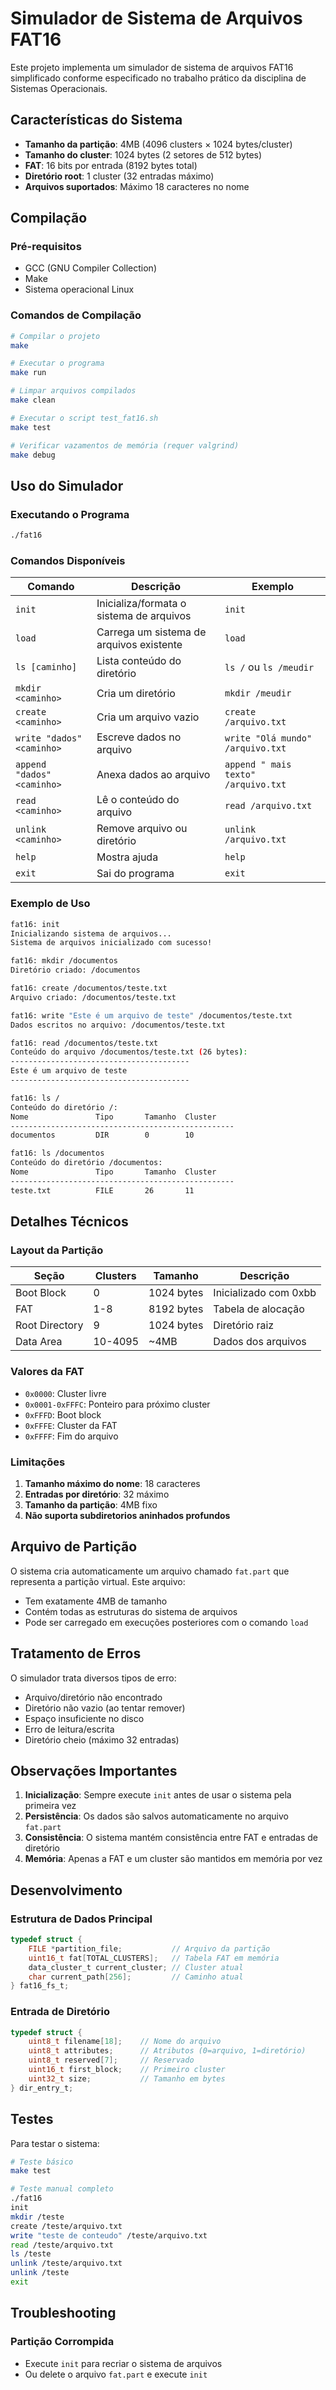 # Simulador de Sistema de Arquivos FAT16

Este projeto implementa um simulador de sistema de arquivos FAT16 simplificado conforme especificado no trabalho prático da disciplina de Sistemas Operacionais.

## Características do Sistema

- **Tamanho da partição**: 4MB (4096 clusters × 1024 bytes/cluster)
- **Tamanho do cluster**: 1024 bytes (2 setores de 512 bytes)
- **FAT**: 16 bits por entrada (8192 bytes total)
- **Diretório root**: 1 cluster (32 entradas máximo)
- **Arquivos suportados**: Máximo 18 caracteres no nome

## Compilação

### Pré-requisitos
- GCC (GNU Compiler Collection)
- Make
- Sistema operacional Linux

### Comandos de Compilação

```bash
# Compilar o projeto
make

# Executar o programa
make run

# Limpar arquivos compilados
make clean

# Executar o script test_fat16.sh
make test

# Verificar vazamentos de memória (requer valgrind)
make debug
```

## Uso do Simulador

### Executando o Programa

```bash
./fat16
```

### Comandos Disponíveis

| Comando | Descrição | Exemplo |
|---------|-----------|---------|
| `init` | Inicializa/formata o sistema de arquivos | `init` |
| `load` | Carrega um sistema de arquivos existente | `load` |
| `ls [caminho]` | Lista conteúdo do diretório | `ls /` ou `ls /meudir` |
| `mkdir <caminho>` | Cria um diretório | `mkdir /meudir` |
| `create <caminho>` | Cria um arquivo vazio | `create /arquivo.txt` |
| `write "dados" <caminho>` | Escreve dados no arquivo | `write "Olá mundo" /arquivo.txt` |
| `append "dados" <caminho>` | Anexa dados ao arquivo | `append " mais texto" /arquivo.txt` |
| `read <caminho>` | Lê o conteúdo do arquivo | `read /arquivo.txt` |
| `unlink <caminho>` | Remove arquivo ou diretório | `unlink /arquivo.txt` |
| `help` | Mostra ajuda | `help` |
| `exit` | Sai do programa | `exit` |

### Exemplo de Uso

```bash
fat16: init
Inicializando sistema de arquivos...
Sistema de arquivos inicializado com sucesso!

fat16: mkdir /documentos
Diretório criado: /documentos

fat16: create /documentos/teste.txt
Arquivo criado: /documentos/teste.txt

fat16: write "Este é um arquivo de teste" /documentos/teste.txt
Dados escritos no arquivo: /documentos/teste.txt

fat16: read /documentos/teste.txt
Conteúdo do arquivo /documentos/teste.txt (26 bytes):
----------------------------------------
Este é um arquivo de teste
----------------------------------------

fat16: ls /
Conteúdo do diretório /:
Nome               Tipo       Tamanho  Cluster
--------------------------------------------------
documentos         DIR        0        10

fat16: ls /documentos
Conteúdo do diretório /documentos:
Nome               Tipo       Tamanho  Cluster
--------------------------------------------------
teste.txt          FILE       26       11
```

## Detalhes Técnicos

### Layout da Partição

| Seção | Clusters | Tamanho | Descrição |
|-------|----------|---------|-----------|
| Boot Block | 0 | 1024 bytes | Inicializado com 0xbb |
| FAT | 1-8 | 8192 bytes | Tabela de alocação |
| Root Directory | 9 | 1024 bytes | Diretório raiz |
| Data Area | 10-4095 | ~4MB | Dados dos arquivos |

### Valores da FAT

- `0x0000`: Cluster livre
- `0x0001-0xFFFC`: Ponteiro para próximo cluster
- `0xFFFD`: Boot block
- `0xFFFE`: Cluster da FAT
- `0xFFFF`: Fim do arquivo

### Limitações

1. **Tamanho máximo do nome**: 18 caracteres
2. **Entradas por diretório**: 32 máximo
3. **Tamanho da partição**: 4MB fixo
4. **Não suporta subdiretorios aninhados profundos**

## Arquivo de Partição

O sistema cria automaticamente um arquivo chamado `fat.part` que representa a partição virtual. Este arquivo:
- Tem exatamente 4MB de tamanho
- Contém todas as estruturas do sistema de arquivos
- Pode ser carregado em execuções posteriores com o comando `load`

## Tratamento de Erros

O simulador trata diversos tipos de erro:
- Arquivo/diretório não encontrado
- Diretório não vazio (ao tentar remover)
- Espaço insuficiente no disco
- Erro de leitura/escrita
- Diretório cheio (máximo 32 entradas)

## Observações Importantes

1. **Inicialização**: Sempre execute `init` antes de usar o sistema pela primeira vez
2. **Persistência**: Os dados são salvos automaticamente no arquivo `fat.part`
3. **Consistência**: O sistema mantém consistência entre FAT e entradas de diretório
4. **Memória**: Apenas a FAT e um cluster são mantidos em memória por vez

## Desenvolvimento

### Estrutura de Dados Principal

```c
typedef struct {
    FILE *partition_file;           // Arquivo da partição
    uint16_t fat[TOTAL_CLUSTERS];   // Tabela FAT em memória
    data_cluster_t current_cluster; // Cluster atual
    char current_path[256];         // Caminho atual
} fat16_fs_t;
```

### Entrada de Diretório

```c
typedef struct {
    uint8_t filename[18];    // Nome do arquivo
    uint8_t attributes;      // Atributos (0=arquivo, 1=diretório)
    uint8_t reserved[7];     // Reservado
    uint16_t first_block;    // Primeiro cluster
    uint32_t size;           // Tamanho em bytes
} dir_entry_t;
```

## Testes

Para testar o sistema:

```bash
# Teste básico
make test

# Teste manual completo
./fat16
init
mkdir /teste
create /teste/arquivo.txt
write "teste de conteudo" /teste/arquivo.txt
read /teste/arquivo.txt
ls /teste
unlink /teste/arquivo.txt
unlink /teste
exit
```

## Troubleshooting

### Partição Corrompida
- Execute `init` para recriar o sistema de arquivos
- Ou delete o arquivo `fat.part` e execute `init`
